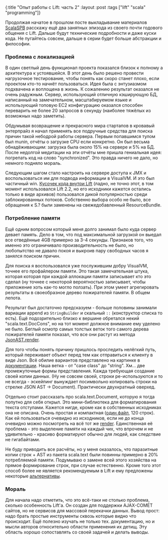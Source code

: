 {:title "Опыт работы с Lift: часть 2"
 :layout :post
 :tags  ["lift" "scala" "programming"]}

Продолжая начатое в прошлом посте выкладывание материалов [ScalaSPB](http://elegion.timepad.ru/event/10880) расскажу ещё два занятных эпизода из своего почти годового общения с Lift. Дальше будут технические подробности и даже куски кода. Не пугайтесь совсем, дальше в серии будет больше абстракции и философии.

### Проблема с локализацией

В один светлый день функционал проекта показался близок к полному а архитектура к устоявшейся. В этот день было решено провести нагрузочное тестирование, чтобы понять как скоро станет плохо, если проектом кто-то начнёт пользоваться. Идея была с энтузиазмом подхвачена и воплощена в жизнь. К сожалению результат оказался не очень радужным. Сервер, использующий отличную кэширующую БД, написанный на замечательном, масштабируемом языке и использующий топовую EC2 конфигурацию оказался способен переварить не более 20 запросов в секунду (наиболее тяжёлых из возможных надо заметить).

Обдумывая возвращение и прекрасного мира стартапов в кровавый энтерпрайз я начал применять все подручные средства для поиска причин такой небодрой работы сервера. Первым попавшимся тулом был munin, отчёты о загрузке CPU если конкретно. Он был весьма обнадёживающим: загрузка была около 15% на сервере и 5% на БД. После недолгой медитации на эти отчёты мне пришла гениальная идея: погрепать код на слово "synchronized". Это правда ничего не дало, но немного подняло мораль.

Следующим шагом стало настроить на сервере доступа к JMX и воспользоваться им для подвода информации в VisualVM. И это был частичный win. [Кусочек кода внутри Lift](https://github.com/lift/framework/blob/2.3-release/web/webkit/src/main/scala/net/liftweb/http/DefaultRoutines.scala#L53) (ладно, не точно этот, в том момент использовался Lift 2.2, но его исходники кажется остались только в виде архивов) пользовался дикой популярностью среди заблокированных потоков. Собственно выбора особо не было, все обращения к S.? были заменены на свежедобавленный ResourceBundle.

### Потребление памяти

Ещё одним вопросом который меня долго занимал было куда сервер девает память. Дело в том, что под максимальной загрузкой он выедал все отведённые 4GB примерно за 3-4 секунды. Признаков того, что именно это ограничивало производительность не было, но любопытство не давало покоя и выкроив пару свободных часов я занялся поиском причин.

Для поиска я воспользовался уже послужившим добру VisualVM, точнее его профайлером памяти. Это такая замечательная штука, которая которая при каждой аллокации памяти записывает кто это сделал (ну точнее с некоторой вероятностью записывает, чтобы приложение хоть как-то могло ползать). При этом умеет агрегировать результаты в своеобразное дерево пожирателей памяти. В общем лепота.

Результат был достаточно предсказуем - больше половины занимали вариации append из `StringBuilder` и скальный `::` (конструктор списка то есть). Ещё подозрительно близко к вершине обретался некий "scala.text.DocCons", но на тот момент должное внимание ему уделено не было. Беглый осмотр самых толстых веток того самого дерева пожирателей памяти показал, что все они растут из метода [JsonAST.render](https://github.com/lift/framework/blob/2.3-release/core/json/src/main/scala/net/liftweb/json/JsonAST.scala#L356).

Для того чтобы понять причину пришлось проследить нелёгкий путь, который переживает объект перед тем как отправиться к клиенту в виде Json. Всё обилие вариантов представлено на картинке в [документации](https://github.com/lift/framework/tree/2.3-release/core/json). Наша ветка - от "case class" до "string". Хм... две промежуточные формы представления. Кажда требующая создание своей копии данных. (Ну не совсем своей, строки ре-используются и то не всегда - эскейпинг вынуждает посимвольно копировать строки на стрелке JSON AST -> Document). Практически двухкратный оверхед.

Отдельно стоит рассказать про scala.text.Document, которую я тогда попутно для себя открыл. Это мини-библиотека для форматирования текста отступами. Кажется нигде, кроме как в собственных исходниках она не описана. Очень простая и компактная ([один файл](https://lampsvn.epfl.ch/trac/scala/browser/scala/tags/R_2_9_1_final/src//library/scala/text/Document.scala), 120 строк). Как ей пользоваться очевидно из исходников, если не до конца очевидно можно посмотреть на всё тот же [render](https://github.com/lift/framework/blob/2.3-release/core/json/src/main/scala/net/liftweb/json/JsonAST.scala#L356). Единственная её проблема - это выделение памяти на каждый чих, что впрочем и не удивительно - красиво форматируют обычно для людей, как следствие не гигабайтами.

Не буду приводить все расчёты, но у меня оказалось, что паразитные копии строк + AST из пакета scala.text были повинны примерно в 20% потребляемой памяти. Подумываю о замене всей этого хозяйства на прямое формирование строк, при случае естественно. Кроме того этот способ более не является рекомендуемым в Lift и ему предложены некоторые [альтернативы](https://github.com/lift/framework/tree/2.3-release/core/json-scalaz).

### Мораль

Для начала надо отметить, что это всё-таки не столько проблема, сколько особенность Lift'а. Он создан для поддержки AJAX-COMET сайтов, но не сервисов для массовой перекачки данных. Вывод прост: надо брать простые инструменты сквозь которые видно что происходит. Ещё полезно изучать не только тех. документацию, но и мысли авторов относительно области применения их детищ. Эту область хорошо сопоставлять со своей задачей и делать выводы.

